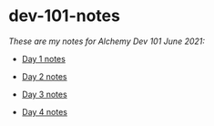 # dev-101-notes
_These are my notes for Alchemy Dev 101 June 2021:_


* [Day 1 notes](day-1/notes.md)

* [Day 2 notes](day-2/notes.md)

* [Day 3 notes](day-3/notes.md)

* [Day 4 notes](day-4/notes.md)
